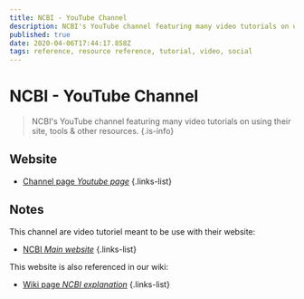 ```yaml
---
title: NCBI - YouTube Channel
description: NCBI's YouTube channel featuring many video tutorials on using their site, tools & other resources.
published: true
date: 2020-04-06T17:44:17.858Z
tags: reference, resource reference, tutorial, video, social
---
```


# NCBI - YouTube Channel

> NCBI's YouTube channel featuring many video tutorials on using their site, tools & other resources.
{.is-info}

## Website

- [Channel page *Youtube page*](https://www.youtube.com/user/NCBINLM)
{.links-list}

## Notes
This channel are video tutoriel meant to be use with their website:
- [NCBI *Main website*](https://www.ncbi.nlm.nih.gov/)
{.links-list}

This website is also referenced in our wiki:
- [Wiki page *NCBI explanation*](https://vdclab-wiki.herokuapp.com/NCBI/)
{.links-list}